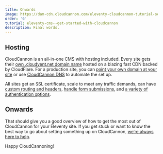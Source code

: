 ```yaml
---
title: Onwards
image: https://dam-cdn.cloudcannon.com/eleventy-cloudcannon-tutorial-social.png
order: '6'
tutorial: eleventy-cms--get-started-with-cloudcannon
description: Final words.
---
```


## Hosting

CloudCannon is an all-in-one CMS with hosting included. Every site gets their [own .cloudvent.net domain name](https://cloudcannon.com/documentation/articles/viewing-your-site-on-a-testing-domain/?ssg=Hugo) hosted on a blazing fast CDN backed by CloudFlare. For a production site, you can [point your own domain at your site](https://cloudcannon.com/documentation/articles/hosting-your-site-on-a-custom-domain/?ssg=Hugo) or use [CloudCannon DNS](https://cloudcannon.com/documentation/articles/using-cloudcannon-dns-to-configure-your-custom-domain/?ssg=Hugo) to automate the set up.

All sites get an SSL certificate, scale to meet any traffic demands, can have [custom routing and headers](https://cloudcannon.com/documentation/articles/configuring-custom-routing/?ssg=Hugo#custom-headers), [handle form submissions](https://cloudcannon.com/documentation/articles/getting-started-with-forms-on-cloudcannon/?ssg=Hugo), and [a variety of authentication options](https://cloudcannon.com/documentation/articles/adding-password-authentication-to-your-site/?ssg=Hugo).

## Onwards

That should give you a good overview of how to get the most out of CloudCannon for your Eleventy site. If you get stuck or want to know the best way to go about setting something up on CloudCannon, [we’re always here to help](https://cloudcannon.com/documentation/support/).

Happy CloudCannoning\!